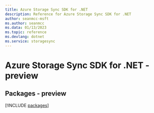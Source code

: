 ```yaml
---
title: Azure Storage Sync SDK for .NET
description: Reference for Azure Storage Sync SDK for .NET
author: seanmcc-msft
ms.author: seanmcc
ms.data: 01/13/2023
ms.topic: reference
ms.devlang: dotnet
ms.service: storagesync
---
```

# Azure Storage Sync SDK for .NET - preview
## Packages - preview
[!INCLUDE [packages](storage-sync-index.md)]